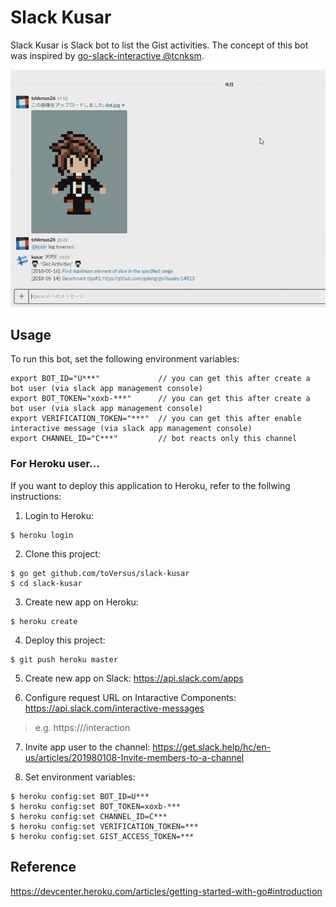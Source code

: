 # Slack Kusar
Slack Kusar is Slack bot to list the Gist activities. The concept of this bot was inspired by [go-slack-interactive @tcnksm](https://github.com/tcnksm/go-slack-interactive).

![](static/kusar-demo.gif)

## Usage
To run this bot, set the following environment variables:

```
export BOT_ID="U***"             // you can get this after create a bot user (via slack app management console)
export BOT_TOKEN="xoxb-***"      // you can get this after create a bot user (via slack app management console)
export VERIFICATION_TOKEN="***"  // you can get this after enable interactive message (via slack app management console)
export CHANNEL_ID="C***"         // bot reacts only this channel
```

### For Heroku user...
If you want to deploy this application to Heroku, refer to the follwing instructions:

1. Login to Heroku:

```
$ heroku login
```

2. Clone this project:

```
$ go get github.com/toVersus/slack-kusar
$ cd slack-kusar
```

3. Create new app on Heroku:

```
$ heroku create
```

4. Deploy this project:

```
$ git push heroku master
```

5. Create new app on Slack: https://api.slack.com/apps

6. Configure request URL on Intaractive Components: https://api.slack.com/interactive-messages

> e.g. https://<Heroku Domain>/interaction

7. Invite app user to the channel: https://get.slack.help/hc/en-us/articles/201980108-Invite-members-to-a-channel

8. Set environment variables:

```
$ heroku config:set BOT_ID=U***
$ heroku config:set BOT_TOKEN=xoxb-***
$ heroku config:set CHANNEL_ID=C***
$ heroku config:set VERIFICATION_TOKEN=***
$ heroku config:set GIST_ACCESS_TOKEN=***
```

## Reference
https://devcenter.heroku.com/articles/getting-started-with-go#introduction
